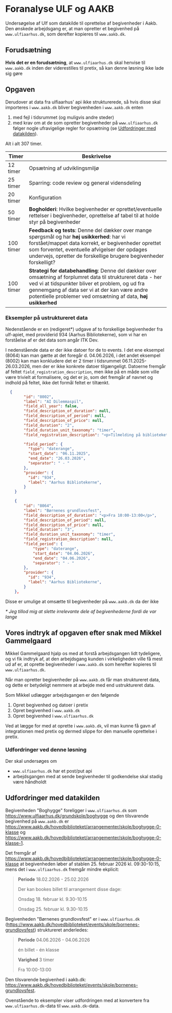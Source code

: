 # Foranalyse ULF og AAKB

Undersøgelse af Ulf som datakilde til oprettelse af begivenheder i Aakb. Den
ønskede arbejdsgang er, at man opretter et begivenhed på `www.ulfiaarhus.dk`,
som derefter kopieres til `www.aakb.dk`.

## Forudsætning

**Hvis det er en forudsætning**, at `www.ulfiaarhus.dk` skal henvise til
`www.aakb.dk` inden der viderestilles til pretix, så kan denne løsning ikke lade sig
gøre

## Opgaven

Derudover at data fra ulfiaarhus' api ikke strukturerede, så hvis disse skal
importeres i `www.aakb.dk` bliver begivenheden i `www.aakb.dk` enten

1. med fejl i tidsrummet (og muligvis andre steder)
2. med krav om at de som opretter begivenheder på `www.ulfiaarhus.dk` følger nogle ufravigelige regler for opsætning (se
   [Udfordringer med datakilden](#udfordringer-med-datakilden)).

Alt i alt 307 timer.

| Timer     | Beskrivelse                                                                                                                                |
|-----------|--------------------------------------------------------------------------------------------------------------------------------------------|
| 12 timer  | Opsætning af udviklingsmiljø                                                                                                               |
| 25 timer  | Sparring: code review og general vidensdeling                                                                                              |
| 20 timer  | Konfiguration                                                                                                                              |
| 50 timer  | **Bogholderi**: Hvilke begivenheder er oprettet/eventuelle rettelser i begivenheder, oprettelse af tabel til at holde styr på begivenheder |
| 100 timer | **Feedback og tests**: Denne del dækker over mange spørgsmål og har **høj usikkerhed**: har vi forstået/mappet data korrekt, er begivenheder oprettet som forventet, eventuelle afvigelser der opdages undervejs, opretter de forskellige brugere begivenheder forskelligt? |
| 100 timer | **Strategi for databehandling**: Denne del dækker over omsætning af forplumret data til struktureret data - her ved vi at tidspunkter bliver et problem, og ud fra gennemgang af data ser vi at der kan være andre potentielle problemer ved omsætning af data, **høj usikkerhed** |

### Eksempler på ustruktureret data

Nedenstående er en (redigeret*) udgave af to forskellige begivenheder fra
ulf-apiet, med providerid 934 (Aarhus Bibliotekerne), som vi har en forståelse
af er det data som angår ITK Dev.

I nedenstående data er der ikke datoer for de to events. I det ene eksempel
(8064) kan man gætte at det foregår d. 04.06.2026, i det andet eksempel (8002)
kan man konkludere det er 2 timer i tidsrummet 06.11.2025-26.03.2026, men der er
ikke konkrete datoer tilgængeligt. Datoerne fremgår af feltet
`field_registration_description`, men ikke på en måde som ville være trivielt at
formalisere, og det er jo, som det fremgår af navnet og indhold på feltet, ikke
det formål feltet er tiltænkt.

```json
  {
        "id": "8002",
        "label": "AI Dilemmaspil",
        "field_all_year": false,
        "field_description_of_duration": null,
        "field_description_of_period": null,
        "field_description_of_price": null,
        "field_duration": "2",
        "field_duration_unit_taxonomy": "timer",
        "field_registration_description": "<p>Tilmelding på bibliotekets hjemmeside:</p><p>06/11/2025 <a href=\u0022https://www.aakb.dk/hovedbiblioteket/arrangementer/skole/ai-dilemmaspil/2025-11-06\u0022>AI Dilemmaspil | Aarhus Bibliotekerne</a></p><p>13/11/2025 <a href=\u0022https://www.aakb.dk/hovedbiblioteket/arrangementer/skole/ai-dilemmaspil/2025-11-13\u0022>AI Dilemmaspil | Aarhus Bibliotekerne</a></p><p>20/11/2025 <a href=\u0022https://www.aakb.dk/hovedbiblioteket/arrangementer/skole/ai-dilemmaspil/2025-11-20\u0022>AI Dilemmaspil | Aarhus Bibliotekerne</a></p><p>05/03/2026 <a href=\u0022https://www.aakb.dk/hovedbiblioteket/arrangementer/skole/ai-dilemmaspil/2026-03-05\u0022>AI Dilemmaspil | Aarhus Bibliotekerne</a></p><p>12/03/2026 <a href=\u0022https://www.aakb.dk/hovedbiblioteket/arrangementer/skole/ai-dilemmaspil/2026-03-12\u0022>AI Dilemmaspil | Aarhus Bibliotekerne</a></p><p>19/03/2026 <a href=\u0022https://www.aakb.dk/hovedbiblioteket/arrangementer/skole/ai-dilemmaspil/2026-03-19\u0022>AI Dilemmaspil | Aarhus Bibliotekerne</a></p><p>26/03/2026 <a href=\u0022https://www.aakb.dk/hovedbiblioteket/arrangementer/skole/ai-dilemmaspil/2026-03-26\u0022>AI Dilemmaspil | Aarhus Bibliotekerne</a></p>",

        "field_period": {
          "type": "daterange",
          "start_date": "06.11.2025",
          "end_date": "26.03.2026",
          "separator": " - "
        },
        "provider": {
          "id": "934",
          "label": "Aarhus Bibliotekerne",
        }
    }
```

```json
    {
        "id": "8064",
        "label": "Børnenes grundlovsfest",
        "field_description_of_duration": "<p>Fra 10:00-13:00</p>",
        "field_description_of_period": null,
        "field_description_of_price": null,
        "field_duration": "3",
        "field_duration_unit_taxonomy": "timer",
        "field_registration_description": null,
        "field_period": {
            "type": "daterange",
            "start_date": "04.06.2026",
            "end_date": "04.06.2026",
            "separator": " - "
        },
        "provider": {
          "id": "934",
          "label": "Aarhus Bibliotekerne",
        }
    },
```

Disse er umulige at omsætte til begivenheder på `www.aakb.dk` da der ikke

*\* Jeg tillod mig at slette irrelevante dele af begivenhederne fordi de var
lange*

## Vores indtryk af opgaven efter snak med Mikkel Gammelgaard

Mikkel Gammelgaard hjalp os med at forstå arbejdsgangen lidt tydeligere, og vi
fik indtryk af, at den arbejdsgang kunden i virkeligheden ville få mest ud af
er, at oprette begivenheder i `www.aakb.dk` som herefter kopieres til
`www.ulfiaarhus.dk`.

Når man opretter begivenheder på `www.aakb.dk` får man struktureret data, og
dette er betydeligt nemmere at arbejde med end ustruktureret data.

Som Mikkel udlægger arbejdsgangen er den følgende

1. Opret begivenhed og datoer i pretix
2. Opret begivenhed i `www.aakb.dk`
3. Opret begivenhed i `www.ulfiaarhus.dk`

Ved at lægge for med at oprette i `www.aakb.dk`, vil man kunne få gavn af integrationen med pretix og dermed slippe for den
manuelle oprettelse i pretix.

### Udfordringer ved denne løsning

Der skal undersøges om

- `www.ulfiaarhus.dk` har et post/put api
- arbejdsgangen med at sende begivenheder til godkendelse skal stadig være
  håndholdt

## Udfordringer med datakilden

Begivenheden "Boghygge" foreligger i `www.ulfiaarhus.dk` som <https://www.ulfiaarhus.dk/grundskole/boghygge> og den tilsvarende
begivenhed på `www.aakb.dk` er <https://www.aakb.dk/hovedbiblioteket/arrangementer/skole/boghygge-0-klasse> og
<https://www.aakb.dk/hovedbiblioteket/arrangementer/skole/boghygge-0-klasse-1>.

Det fremgår af <https://www.aakb.dk/hovedbiblioteket/arrangementer/skole/boghygge-0-klasse> at begivenheden løber af stablen 25. februar 2026 kl. 09:30-10:15, mens det i `www.ulfiaarhus.dk` fremgår mindre ekplicit:

> **Periode** 18.02.2026 - 25.02.2026
>
> Der kan bookes billet til arrangement disse dage:
>
> Onsdag 18. februar kl. 9.30-10.15
>
> Onsdag 25. februar kl. 9.30-10.15

<!--
``` json
  …
  "field_description_of_period": "<p>Der kan bookes billet til arrangement disse dage:&nbsp;</p><p>&nbsp;</p><p>Onsdag 18. februar kl. 9.30-10.15</p><p>Onsdag 25. februar kl. 9.30-10.15</p>",
  …
  "field_period": {
    "type": "daterange",
    "start_date": "18.02.2026",
    "end_date": "25.02.2026",
    "separator": " - "
  },
  …
```
-->

Begivenheden "Børnenes grundlovsfest" er i `www.ulfiaarhus.dk` (<https://www.aakb.dk/hovedbiblioteket/events/skole/bornenes-grundlovsfest>) struktureret anderledes:

> **Periode** 04.06.2026 - 04.06.2026
>
> én billet - én klasse
>
> **Varighed** 3 timer
>
> Fra 10:00-13:00

Den tilsvarende begivenhed i aakb.dk: <https://www.aakb.dk/hovedbiblioteket/events/skole/bornenes-grundlovsfest>.

Ovenstående to eksempler viser udfordringen med at konvertere fra `www.ulfiaarhus.dk`-data til `www.aakb.dk`-data.
